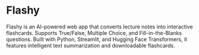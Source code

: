 # Flashy
Flashy is an AI-powered web app that converts lecture notes into interactive flashcards. Supports True/False, Multiple Choice, and Fill-in-the-Blanks questions. Built with Python, Streamlit, and Hugging Face Transformers, it features intelligent text summarization and downloadable flashcards.
